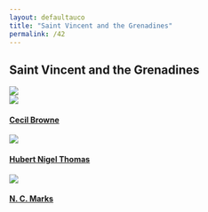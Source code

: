 ```yaml
---
layout: defaultauco
title: "Saint Vincent and the Grenadines"
permalink: /42
---
```

<div class="container-0">
    <div class="container-title">
        <span class="country"><h2>Saint Vincent and the Grenadines</h2></span>
        <div class="photo-co">
          <img src="https://www.worldatlas.com/r/w960-q80/upload/36/a1/59/vc-01.png" >
    </div>
</div>
<!-- partial:index.partial.html -->
<div class="container">
  <div class="timeline clearfix">
  <div class="vertical-line">
 <div id="post-1" class="vesti-col timeline-post">
      <div class="vesti-content-wrapper">
        <div class="photo">
          <img src="https://pbs.twimg.com/profile_images/1518234079723986945/t5vDjN66_400x400.jpg">
          <div class="vesti-date-wrapper">
            <div class="vesti-date">
            </div>
          </div>
        </div>
        <div class="vesti-desc">
          <a class="desc-a" href="#">
            <h4><a href="/cbrowne">Cecil Browne</a></h4>
          </a>
        </div>
      </div>
    </div>
    <div id="post-2" class="vesti-col timeline-post">
   <div class="vesti-content-wrapper">
     <div class="photo">
       <img src="https://hnigelthomas.files.wordpress.com/2012/01/h-nigel-thomas.jpg">
       <div class="vesti-date-wrapper">
         <div class="vesti-date">
         </div>
       </div>
     </div>
     <div class="vesti-desc">
       <a class="desc-a" href="#">
         <h4><a href="/hnthomas">Hubert Nigel Thomas</a></h4>
       </a>
     </div>
   </div>
 </div>
  <div id="post-3" class="vesti-col timeline-post">
   <div class="vesti-content-wrapper">
     <div class="photo">
       <img src="https://www.mnialive.com/media/2fihtsjh/nc-marks-copyright2018.jpg">
       <div class="vesti-date-wrapper">
         <div class="vesti-date">
         </div>
       </div>
     </div>
     <div class="vesti-desc">
       <a class="desc-a" href="#">
         <h4><a href="/ncmarks">N. C. Marks</a></h4>
       </a>
     </div>
   </div>
 </div>


<!-- partial -->
